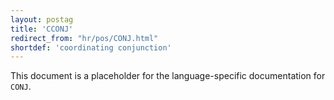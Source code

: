 ```yaml
---
layout: postag
title: 'CCONJ'
redirect_from: "hr/pos/CONJ.html"
shortdef: 'coordinating conjunction'
---
```


This document is a placeholder for the language-specific documentation
for `CONJ`.
